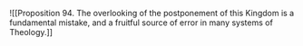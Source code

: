 ![[Proposition 94. The overlooking of the postponement of this Kingdom is a fundamental mistake, and a fruitful source of error in many systems of Theology.]]